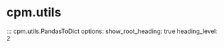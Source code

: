 # cpm.utils

::: cpm.utils.PandasToDict
    options:
        show_root_heading: true
        heading_level: 2